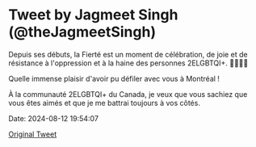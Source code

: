 # Tweet by Jagmeet Singh (@theJagmeetSingh)

Depuis ses débuts, la Fierté est un moment de célébration, de joie et de résistance à l'oppression et à la haine des personnes 2ELGBTQI+. 🏳️‍🌈🏳️‍⚧️

Quelle immense plaisir d'avoir pu défiler avec vous à Montréal !

À la communauté 2ELGBTQI+ du Canada, je veux que vous sachiez que vous êtes aimés et que je me battrai toujours à vos côtés.

Date: 2024-08-12 19:54:07

[Original Tweet](https://x.com/theJagmeetSingh/status/1823085576406352062)
